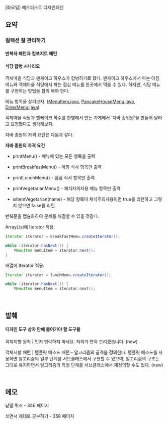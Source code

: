[화요일] 헤드퍼스트 디자인패턴

## 요약

### 컬렉션 잘 관리하기

#### 반복자 패턴과 컴포지트 패턴

#### 식당 합병 시나리오

객체마을 식당과 팬케이크 하우스가 합병하기로 했다. 팬케이크 하우스에서 파는 아침 메뉴와 객체마을 식당에서 파는 점심 메뉴를 한곳에서 먹을 수 있다. 하지만, 식당 메뉴를 구현하는 방법을 합의 해야 한다.

메뉴 항목을 살펴보자. ([MenuItem.java](../../headfirst-designpatterns/Collections/RestaurantMerge/src/MenuItem.java), [PancakeHouseMenu.java](../../headfirst-designpatterns/Collections/RestaurantMerge/src/PancakeHouseMenu.java), [DinerMenu.java](../../headfirst-designpatterns/Collections/RestaurantMerge/src/DinerMenu.java))

객체마을 식당과 팬케이크 하수를 한병해서 만든 가게에서 '자바 종업원'을 만들어 달라고 요청했다고 생각해보자.

자바 종원의 자격 요건은 다음과 같다.

__자바 종원의 자격 요건__

* printMenu() - 메뉴에 있는 모든 행목을 출력

* printBreakfastMenu() - 아침 식사 항목만 출력

* printLunchMenu() - 점심 식사 항목만 출력

* printVegetarianMenu() - 채식자의자용 메뉴 항목만 출력

* isItemVegetarian(name) - 해당 항목이 채식주의자용이면 true를 리턴하고 그렇지 않으면 false를 리턴

반복문을 캡슐화하여 문제를 해결할 수 있을 것같다.

ArrayList에 Iterator 적용:

```java
Iterator iterator = breakfastMenu.createIterator();

while (iterator.hasNext()) {
    MenuItem menuItem = iterator.next();
}
```

배열에 Iterator 적용:

```java
Iterator iterator = lunchMenu.createIterator();

while (iterator.hasNext()) {
    MenuItem menuItem = iterator.next();
```

</br>

## 발췌

#### 디자인 도구 상자 안에 들어가야 할 도구들

객체지향 원칙 | 먼저 연락하지 마세요. 저희가 연락 드리겠습니다. (new)

객체지향 패턴 | 템플릿 메소드 패턴 - 알고리즘의 골격을 정의한다. 템플릿 메소드를 사용하면 알고리즘의 일부 단계를 서브클래스에서 구현할 수 있으며, 알고리즘의 구조는 그대로 유지하면서 알고리즘의 특정 단계를 서브클래스에서 재정의할 수도 있다. (new)

</br>

## 메모

낱말 퀴즈 - 346 페이지

쓰면서 제대로 궁부하기 - 358 페이지